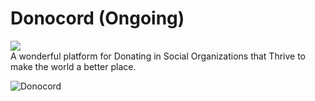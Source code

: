 # Donocord (Ongoing)
<img src="https://img.shields.io/badge/Author-Somoy%20Subandhu-orange"></img><br/>
A wonderful platform for Donating in Social Organizations that Thrive to make the world a better place.


![Donocord](https://user-images.githubusercontent.com/40368688/161220582-815271ce-b12f-4ec3-a41f-33f396463a28.png)
